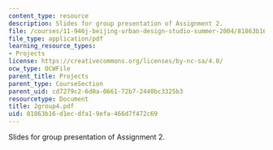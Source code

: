 ```yaml
---
content_type: resource
description: Slides for group presentation of Assignment 2.
file: /courses/11-946j-beijing-urban-design-studio-summer-2004/81863b16d1ecdfa19efa466d7f472c69_2group4.pdf
file_type: application/pdf
learning_resource_types:
- Projects
license: https://creativecommons.org/licenses/by-nc-sa/4.0/
ocw_type: OCWFile
parent_title: Projects
parent_type: CourseSection
parent_uid: cd7279c2-6d0a-0661-72b7-2440bc3325b3
resourcetype: Document
title: 2group4.pdf
uid: 81863b16-d1ec-dfa1-9efa-466d7f472c69
---
```

Slides for group presentation of Assignment 2.